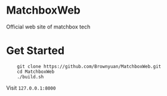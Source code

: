 # MatchboxWeb
Official web site of matchbox tech



# Get Started

```
    git clone https://github.com/Brownyuan/MatchboxWeb.git
    cd MatchboxWeb
    ./build.sh
```


Visit `127.0.0.1:8000`
